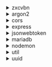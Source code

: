<details>
<summary>zxcvbn</summary>
<br>
[![zxcvbn](https://snyk.io/advisor/npm-package/zxcvbn/badge.svg)](https://snyk.io/advisor/npm-package/zxcvbn)
This is how you dropdown.
</details>

<details>
<summary>argon2</summary>
<br>
This is how you dropdown.
</details>

<details>
<summary>cors</summary>
<br>
This is how you dropdown.
</details>

<details>
<summary>express</summary>
<br>
This is how you dropdown.
</details>

<details>
<summary>jsonwebtoken</summary>
<br>
This is how you dropdown.
</details>

<details>
<summary>mariadb</summary>
<br>
This is how you dropdown.
</details>

<details>
<summary>nodemon</summary>
<br>
This is how you dropdown.
</details>

<details>
<summary>util</summary>
<br>
This is how you dropdown.
</details>

<details>
<summary>uuid</summary>
<br>
This is how you dropdown.
</details>
